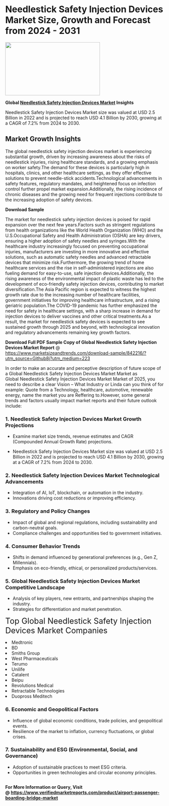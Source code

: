 <H1>Needlestick Safety Injection Devices Market Size, Growth and Forecast from 2024 - 2031</H1><img class="aligncenter size-medium wp-image-584254" src="https://thirdeyenews.in/wp-content/uploads/2024/09/Global-Market-Research-300x168.jpeg" alt="" width="300" height="168" /><p><strong>Global&nbsp;<a href="https://www.marketsizeandtrends.com/download-sample/842216/?utm_source=Github8j?utm_medium=223">Needlestick Safety Injection Devices Market</a> Insights</strong></p><p>Needlestick Safety Injection Devices Market size was valued at USD 2.5 Billion in 2022 and is projected to reach USD 4.1 Billion by 2030, growing at a CAGR of 7.2% from 2024 to 2030.</p><p><h2>Market Growth Insights</h2> <p>The global needlestick safety injection devices market is experiencing substantial growth, driven by increasing awareness about the risks of needlestick injuries, rising healthcare standards, and a growing emphasis on worker safety.The demand for these devices is particularly high in hospitals, clinics, and other healthcare settings, as they offer effective solutions to prevent needle-stick accidents.Technological advancements in safety features, regulatory mandates, and heightened focus on infection control further propel market expansion.Additionally, the rising incidence of chronic diseases and the growing need for frequent injections contribute to the increasing adoption of safety devices.</p> <p><strong>Download Sample</strong></p> <p>The market for needlestick safety injection devices is poised for rapid expansion over the next few years.Factors such as stringent regulations from health organizations like the World Health Organization (WHO) and the U.S.Occupational Safety and Health Administration (OSHA) are key drivers, ensuring a higher adoption of safety needles and syringes.With the healthcare industry increasingly focused on preventing occupational injuries, manufacturers are investing in more innovative and effective solutions, such as automatic safety needles and advanced retractable devices that minimize risk.Furthermore, the growing trend of home healthcare services and the rise in self-administered injections are also fueling demand for easy-to-use, safe injection devices.Additionally, the rising awareness of the environmental impact of plastic waste has led to the development of eco-friendly safety injection devices, contributing to market diversification.The Asia Pacific region is expected to witness the highest growth rate due to the increasing number of healthcare facilities, government initiatives for improving healthcare infrastructure, and a rising geriatric population.The COVID-19 pandemic has further emphasized the need for safety in healthcare settings, with a sharp increase in demand for injection devices to deliver vaccines and other critical treatments.As a result, the market for needlestick safety devices is expected to see sustained growth through 2025 and beyond, with technological innovation and regulatory advancements remaining key growth factors.</p> <p><span class=""><strong>Download Full PDF Sample Copy of Global Needlestick Safety Injection Devices Market Report</strong> @ <a href="https://www.marketsizeandtrends.com/download-sample/842216/?utm_source=Github8j?utm_medium=223" target="_blank">https://www.marketsizeandtrends.com/download-sample/842216/?utm_source=Github8j?utm_medium=223</a></span></p><p>In order to make an accurate and perceptive description of future scope of a Global&nbsp;Needlestick Safety Injection Devices Market Market as Global&nbsp;Needlestick Safety Injection Devices Market Market of 2025, you need to describe a clear Vision &ndash; What Industry or Linda can you think of for example: Quote from a Technology, healthcare, automotive, renewable energy, name the market you are Reffering to.However, some general trends and factors usually impact market reports and their future outlook include:</p><h3>1.&nbsp;<strong>Needlestick Safety Injection Devices Market Growth Projections</strong></h3><ul><li>Examine market size trends, revenue estimates and CAGR (Compounded Annual Growth Rate) projections.</li><li><p>Needlestick Safety Injection Devices Market size was valued at USD 2.5 Billion in 2022 and is projected to reach USD 4.1 Billion by 2030, growing at a CAGR of 7.2% from 2024 to 2030.</p></li></ul><h3>2.&nbsp;<strong>Needlestick Safety Injection Devices Market Technological Advancements</strong></h3><ul><li>Integration of AI, IoT, blockchain, or automation in the industry.</li><li>Innovations driving cost reductions or improving efficiency.</li></ul><h3>3.&nbsp;<strong>Regulatory and Policy Changes</strong></h3><ul><li>Impact of global and regional regulations, including sustainability and carbon-neutral goals.</li><li>Compliance challenges and opportunities tied to government initiatives.</li></ul><h3>4.&nbsp;<strong>Consumer Behavior Trends</strong></h3><ul><li>Shifts in demand influenced by generational preferences (e.g., Gen Z, Millennials).</li><li>Emphasis on eco-friendly, ethical, or personalized products/services.</li></ul><h3>5.&nbsp;<strong>Global Needlestick Safety Injection Devices Market Competitive Landscape</strong></h3><ul><li>Analysis of key players, new entrants, and partnerships shaping the industry.</li><li>Strategies for differentiation and market penetration.</li></ul><p data-pm-slice="1 1 []"><span style="color: inherit; font-family: inherit; font-size: 25px;">Top Global Needlestick Safety Injection Devices Market Companies</span></p><div class="" data-test-id=""><p><li>Medtronic</li><li> BD</li><li> Smiths Group</li><li> West Pharmaceuticals</li><li> Terumo</li><li> Unilife</li><li> Catalent</li><li> Beipu</li><li> Revolutions Medical</li><li> Retractable Technologies</li><li> Duopross Meditech</li></p></div><h3>6.&nbsp;<strong>Economic and Geopolitical Factors</strong></h3><ul><li>Influence of global economic conditions, trade policies, and geopolitical events.</li><li>Resilience of the market to inflation, currency fluctuations, or global crises.</li></ul><h3>7.&nbsp;<strong>Sustainability and ESG (Environmental, Social, and Governance)</strong></h3><ul><li>Adoption of sustainable practices to meet ESG criteria.</li><li>Opportunities in green technologies and circular economy principles.</li></ul><h2><strong style="font-size: 14px;">For More Information or Query, Visit @&nbsp;</strong><a style="background-color: #ffffff; font-size: 14px;" href="https://www.marketsizeandtrends.com/report/needlestick-safety-injection-devices-market/" target="_blank">https://www.verifiedmarketreports.com/product/airport-passenger-boarding-bridge-market</a></h2>